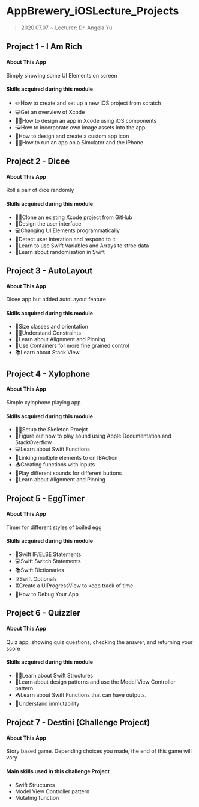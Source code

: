 # AppBrewery_iOSLecture_Projects
> 2020.07.07 ~
> Lecturer: Dr. Angela Yu

## Project 1 - I Am Rich
#### About This App
Simply showing some UI Elements on screen
#### Skills acquired during this module
- ✏️How to create and set up a new iOS project from scratch
- 💻Get an overview of Xcode
- 👨‍🎨How to design an app in Xcode using iOS components
- 🖼How to incorporate own image assets into the app
- 🌠How to design and create a custom app icon
- 🏃‍♀️How to run an app on a Simulator and the iPhone

## Project 2 - Dicee
#### About This App
Roll a pair of dice randomly
#### Skills acquired during this module
- 👯‍♂️Clone an existing Xcode project from GitHub
- 🎨Design the user interface
- 💻Changing UI Elements programmatically
- 👐Detect user interation and respond to it
- 💼Learn to use Swift Variables and Arrays to stroe data
- 🎲Learn about randomisation in Swift

## Project 3 - AutoLayout
#### About This App
Dicee app but added autoLayout feature
#### Skills acquired during this module
- 👐Size classes and orientation
- 👮‍♀️Understand Constraints
- 📌Learn about Alignment and Pinning
- 💼Use Containers for more fine grained control
- 📚Learn about Stack View

## Project 4 - Xylophone
#### About This App
Simple xylophone playing app
#### Skills acquired during this module
- 👷‍♂️Setup the Skeleton Proejct
- 📃Figure out how to play sound using Apple Documentation and StackOverflow
- 💻Learn about Swift Functions
- 🔗Linking multiple elements to on IBAction
- 📥Creating functions with inputs
- 🎼Play different sounds for different buttons
- 📌Learn about Alignment and Pinning

## Project 5 - EggTimer
#### About This App
Timer for different styles of boiled egg
#### Skills acquired during this module
- 🤔Swift IF/ELSE Statements
- 💻Swift Switch Statements
- 📚Swift Dictionaries
- ⁉️Swift Optionals
- ⏳Create a UIProgressView to keep track of time
- 🐞How to Debug Your App

## Project 6 - Quizzler
#### About This App
Quiz app, showing quiz questions, checking the answer, and returning your score
#### Skills acquired during this module
- 👷‍♂️Learn about Swift Structures
- 🧬Learn about design patterns and use the Model View Controller pattern.
- 📥Learn about Swift Functions that can have outputs.
- 🤔Understand immutability

## Project 7 - Destini (Challenge Project)
#### About This App
Story based game. Depending choices you made, the end of this game will vary
#### Main skills used in this challenge Project
- Swift Structures
- Model View Controller pattern
- Mutating function
